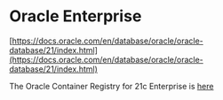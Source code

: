 # Oracle Enterprise

[https://docs.oracle.com/en/database/oracle/oracle-database/21/index.html](https://docs.oracle.com/en/database/oracle/oracle-database/21/index.html)

The Oracle Container Registry for 21c Enterprise is [here](https://container-registry.oracle.com/ords/f?p=113:4:102964340042759:::::)
